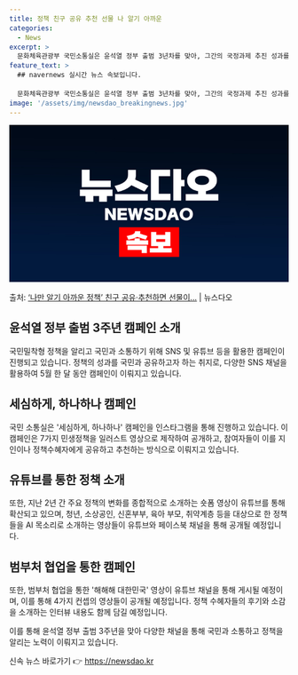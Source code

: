 ```yaml
---
title: 정책 친구 공유 추천 선물 나 알기 아까운
categories:
  - News
excerpt: >
  문화체육관광부 국민소통실은 윤석열 정부 출범 3년차를 맞아, 그간의 국정과제 추진 성과를 국민과 공유하는 취…
feature_text: >
  ## navernews 실시간 뉴스 속보입니다.

  문화체육관광부 국민소통실은 윤석열 정부 출범 3년차를 맞아, 그간의 국정과제 추진 성과를 국민과 공유하는 취…
image: '/assets/img/newsdao_breakingnews.jpg'
---
```


![뉴스다오 속보](/assets/img/newsdao_breakingnews.jpg)

<p>출처: <a href="https://newsdao.kr/3775" rel="dofollow">‘나만 알기 아까운 정책’ 친구 공유·추천하면 선물이…</a> | 뉴스다오</p>

<h2 data-ke-size="size26">윤석열 정부 출범 3주년 캠페인 소개</h2>
국민밀착형 정책을 알리고 국민과 소통하기 위해 SNS 및 유튜브 등을 활용한 캠페인이 진행되고 있습니다. 정책의 성과를 국민과 공유하고자 하는 취지로, 다양한 SNS 채널을 활용하여 5월 한 달 동안 캠페인이 이뤄지고 있습니다.

<h2 data-ke-size="size26">세심하게, 하나하나 캠페인</h2>
국민 소통실은 '세심하게, 하나하나' 캠페인을 인스타그램을 통해 진행하고 있습니다. 이 캠페인은 7가지 민생정책을 일러스트 영상으로 제작하여 공개하고, 참여자들이 이를 지인이나 정책수혜자에게 공유하고 추천하는 방식으로 이뤄지고 있습니다.

<h2 data-ke-size="size26">유튜브를 통한 정책 소개</h2>
또한, 지난 2년 간 주요 정책의 변화를 종합적으로 소개하는 숏폼 영상이 유튜브를 통해 확산되고 있으며, 청년, 소상공인, 신혼부부, 육아 부모, 취약계층 등을 대상으로 한 정책들을 AI 목소리로 소개하는 영상들이 유튜브와 페이스북 채널을 통해 공개될 예정입니다.

<h2 data-ke-size="size26">범부처 협업을 통한 캠페인</h2>
또한, 범부처 협업을 통한 '해해해 대한민국' 영상이 유튜브 채널을 통해 게시될 예정이며, 이를 통해 4가지 컨셉의 영상들이 공개될 예정입니다. 정책 수혜자들의 후기와 소감을 소개하는 인터뷰 내용도 함께 담길 예정입니다.

이를 통해 윤석열 정부 출범 3주년을 맞아 다양한 채널을 통해 국민과 소통하고 정책을 알리는 노력이 이뤄지고 있습니다. 

신속 뉴스 바로가기 👉 <a href="https://newsdao.kr" rel="dofollow">https://newsdao.kr</a>


